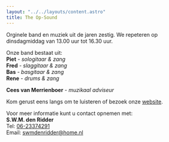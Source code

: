 ```yaml
---
layout: "../../layouts/content.astro"
title: The Op-Sound
---
```


Orginele band en muziek uit de jaren zestig.
We repeteren op dinsdagmiddag van 13.00 uur tot 16.30 uur.
 
Onze band bestaat uit:  
**Piet** *- sologitaar & zang*  
**Fred** *- slaggitaar & zang*  
**Bas** *- basgitaar & zang*  
**Rene** *- drums & zang*  

**Cees van Merrienboer** *- muzikaal adviseur*  

Kom gerust eens langs om te luisteren of bezoek onze [website](https://www.the-opsound.nl/).

Voor meer informatie kunt u contact opnemen met:  
**S.W.M. den Ridder**  
Tel: [06-23374291](tel:0623374291)  
Email: [swmdenridder@home.nl](mailto:swmdenridder@home.nl)
 
